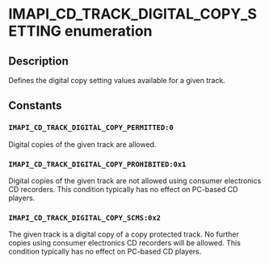 # IMAPI_CD_TRACK_DIGITAL_COPY_SETTING enumeration

## Description

Defines the digital copy setting values available for a given track.

## Constants

### `IMAPI_CD_TRACK_DIGITAL_COPY_PERMITTED:0`

Digital copies of the given track are allowed.

### `IMAPI_CD_TRACK_DIGITAL_COPY_PROHIBITED:0x1`

Digital copies of the given track are not allowed using consumer electronics CD recorders. This condition typically has no effect on PC-based CD players.

### `IMAPI_CD_TRACK_DIGITAL_COPY_SCMS:0x2`

The given track is a digital copy of a copy protected track. No further copies using consumer electronics CD recorders will be allowed. This condition typically has no effect on PC-based CD players.